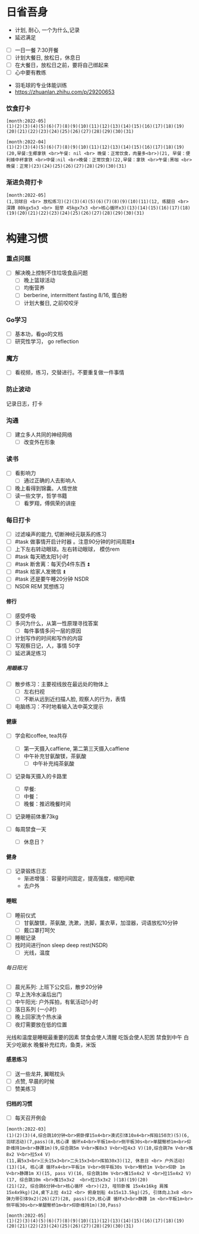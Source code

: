 # 日省吾身
- 计划, 耐心, 一个为什么,记录
- 延迟满足

- [ ] 一日一餐 7:30开餐
- [ ] 计划大餐日, 放松日，休息日
- [ ] 在大餐日，放松日之前，要将自己绑起来
- [ ] 心中要有教练

- 羽毛球的专业体能训练
- https://zhuanlan.zhihu.com/p/29200653


### 饮食打卡

```habitt
[month:2022-05]
(1)(2)(3)(4)(5)(6)(7)(8)(9)(10)(11)(12)(13)(14)(15)(16)(17)(18)(19)(20)(21)(22)(23)(24)(25)(26)(27)(28)(29)(30)(31)
```

```habitt
[month:2022-04]
(1)(2)(3)(4)(5)(6)(7)(8)(9)(10)(11)(12)(13)(14)(15)(16)(17)(18)(19)(20,早餐:生椰拿铁 <br>午餐: nil <br> 晚餐：正常饮食，肉量多<br>)(21, 早餐：便利蜂中杯拿铁 <br>中餐:nil <br>晚餐：正常饮食)(22,早餐：拿铁 <br>午餐:黑咖 <br>晚餐：正常)(23)(24)(25)(26)(27)(28)(29)(30)(31)
```

### 渐进负荷打卡

```habitt
[month:2022-05]
(1,羽球日 <br> 放松练习)(2)(3)(4)(5)(6)(7)(8)(9)(10)(11)(12, 练腿日 <br> 深蹲 80kgx5x3 <br> 挺举 45kgx7x3 <br>核心循环x3)(13)(14)(15)(16)(17)(18)(19)(20)(21)(22)(23)(24)(25)(26)(27)(28)(29)(30)(31)
```

# 构建习惯

### 重点问题
- [ ] 解决晚上控制不住垃圾食品问题
	- [ ] 晚上篮球活动
	- [ ] 均衡营养
	- [ ] berberine, intermittent fasting 8/16, 蛋白粉
	- [ ] 计划大餐日, 之前咬咬牙

### Go学习
- [ ] 基本功，看go的文档
- [ ] 研究性学习， go reflection

### 魔方
- [ ] 看视频，练习，交替进行。不要重复做一件事情

### 防止波动
记录日志，打卡

### 沟通
- [ ] 建立多人共同的神经网络
	- [ ] 改变外在形象

### 读书
- [ ] 看影响力
	- [ ] 通过正确的人去影响人
- [ ] 晚上看得到锦囊。人情世故
- [ ] 读一些文学，哲学书籍
	- [ ] 看罗翔，傅佩荣的讲座

### 每日打卡
- [ ] 过滤噪声的能力, 切断神经元联系的练习
- [ ] #task 做事情开启计时器 。注意90分钟的时间周期⏫
- [ ] 上下左右转动眼球。左右转动眼球， 模仿rem
- [ ] #task 每天晒太阳1小时
- [ ] #task 断舍离：每天仍4件东西 ⏫
- [ ] #task 给家人发微信 ⏫
- [ ] #task 还是要午睡20分钟 NSDR
- [ ] NSDR REM  冥想练习

#### 修行
- [ ] 感受呼吸
- [ ] 多问为什么，从第一性原理寻找答案
	- [ ] 每件事情多问一层的原因
- [ ] 计划写作的时间和写作的内容
- [ ] 写观察日记，人，事情 50字
- [ ] 延迟满足练习

##### 用眼练习
- [ ] 散步练习：主要视线放在最远处的物体上
	- [ ] 左右扫视
	- [ ] 不断从远到近扫描人脸, 观察人的行为，表情
- [ ] 电脑练习：不时地看输入法中英文提示

#### 健康
- [ ] 学会和coffee, tea共存
	- [ ] 第一天摄入caffiene, 第二第三天摄入caffiene
	- [ ] 中午补充甘氨酸镁，茶氨酸
		- [ ] 中午补充纯茶氨酸

- [ ] 记录每天摄入的卡路里
    - [ ] 早餐:  
    - [ ] 中餐：
    - [ ] 晚餐：推迟晚餐时间

- [ ] 记录睡前体重73kg

- [ ] 每周禁食一天
	- [ ] 休息日？

#### 健身
- [ ] 记录锻炼日志
	- 渐进增强： 容量时间固定，提高强度，缩短间歇
	- 去户外

#### 睡眠
- [ ] 睡前仪式
	- [ ] 甘氨酸镁，茶氨酸, 洗漱，洗脚，薰衣草，加湿器，词语放松10分钟
	- [ ] 戴口罩打呵欠
- [ ] 睡眠记录
- [ ] 找时间进行non sleep deep rest(NSDR)
	- [ ] 光线，温度

###### 每日阳光
- [ ] 晨光系列: 上班下公交后，散步20分钟
- [ ] 早上洗冷水澡后出门
- [ ] 中午阳光: 户外挥拍，有氧活动1小时
- [ ] 落日系列 (一小时)
- [ ] 晚上回家洗个热水澡
- [ ] 夜灯需要放在低的位置

光线和温度是睡眠最重要的因素
禁食会使人清醒
吃饭会使人犯困
禁食到中午
白天少吃碳水
晚餐补充红肉，鱼类，米饭

#### 感恩练习
- [ ] 送一些龙井, 翼眠枕头
- [ ] 点赞, 早晨的时候
- [ ] 赞美练习

#### 归档的习惯

- [ ] 每天召开例会


```habitt
[month:2022-03]
(1)(2)(3)(4,综合跳10分钟<br>俯卧撑15x4<br>澳式引体10x4<br>挥拍150次)(5)(6,羽球活动)(7,pass)(8,核心课 循环x4<br>平板1m<br>侧平板30s<br>单腿臀桥1m<br>仰卧维持1m<br>静蹲1m)(9,综合跳5m V<br>推8x3 V<br>拉4x3 V)(10,综合跳7m V<br>推8x2 V<br>拉5x4 V)
(11,肩5x3<br>三头15x3<br>二头15x3<br>挥拍30x3)(12, 休息日 <br> 户外活动)(13)(14, 核心课 循环x4<br>平板1m V<br>侧平板30s V<br>臀桥1m V<br>仰卧 1m V<br>静蹲1m X)(15, pass V)(16, 综合跳10m V<br>推15x4x2 V <br>拉15x4x2 V)(17, 综合跳10m <br>推15x3x2  <br>拉15x3x2 )(18)(19)(20)
(21)(22, 综合跳6分钟<br>核心循环 <br>)(23, 哑铃卧推 15x4x16kg 肩推 15x4x9kg)(24,桌下上拉 4x12 <br> 俯身划船 4x15x13.5kg)(25, 引体向上3x8 <br> 弹力带引体9x2)(26)(27)(28, pass)(29,核心课 循环x3<br>静蹲 1m <br>平板1m<br>侧平板30s<br>单腿臀桥1m<br>仰卧维持1m)(30,Pass)
```

```habitt
[month:2022-05]
(1)(2)(3)(4)(5)(6)(7)(8)(9)(10)(11)(12)(13)(14)(15)(16)(17)(18)(19)(20)(21)(22)(23)(24)(25)(26)(27)(28)(29)(30)(31)
```